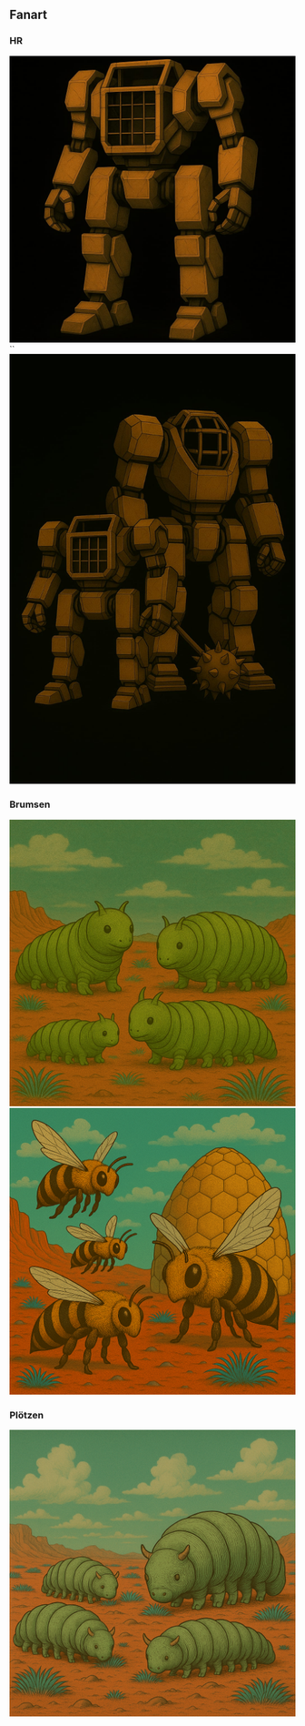 ## Fanart

### HR

![hr-01.jpg](_images/fan-art/hr-01.jpg)``
![hr-04.jpg](_images/fan-art/hr-04.jpg)

### Brumsen

![brumsen-01.png](_images/fan-art/brumsen-01.png)
![brumsen-14.png](_images/fan-art/brumsen-08.png)

### Plötzen

![ploetzen-09.png](_images/fan-art/ploetzen-09.png)
